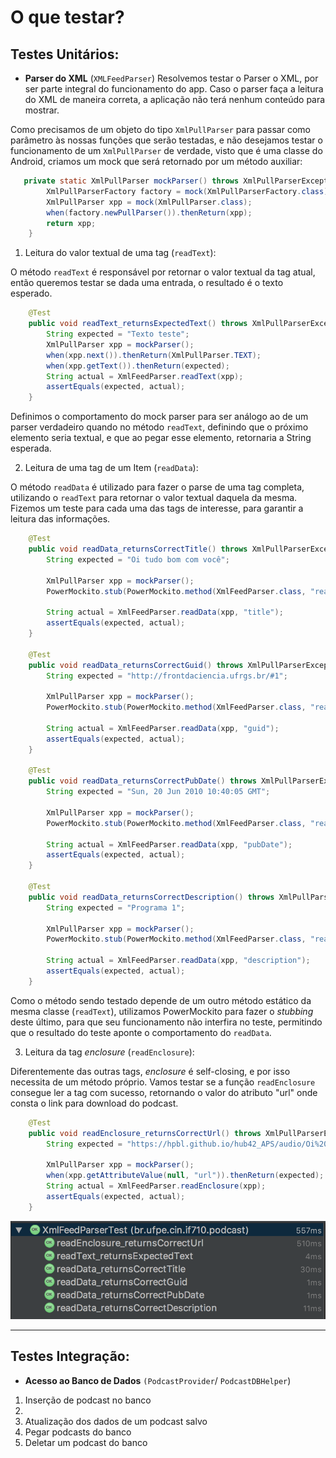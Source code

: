 O que testar?
=============

Testes Unitários:
-----------------
 - **Parser do XML** (`XMLFeedParser`)
Resolvemos testar o Parser o XML, por ser parte integral do funcionamento do app. Caso o parser faça a leitura do XML de maneira correta, a aplicação não terá nenhum conteúdo para mostrar.

Como precisamos de um objeto do tipo `XmlPullParser` para passar como parâmetro às nossas funções que serão testadas, e não desejamos testar o funcionamento de um `XmlPullParser` de verdade, visto que é uma classe do Android, criamos um mock que será retornado por um método auxiliar:

```Java
   private static XmlPullParser mockParser() throws XmlPullParserException {
        XmlPullParserFactory factory = mock(XmlPullParserFactory.class);
        XmlPullParser xpp = mock(XmlPullParser.class);
        when(factory.newPullParser()).thenReturn(xpp);
        return xpp;
    }
```

 1.  Leitura do valor textual de uma tag (`readText`):
 
O método `readText` é responsável por retornar o valor textual da tag atual, então queremos testar se dada uma entrada, o resultado é o texto esperado.

```java
    @Test
    public void readText_returnsExpectedText() throws XmlPullParserException, IOException {
        String expected = "Texto teste";
    	XmlPullParser xpp = mockParser();
    	when(xpp.next()).thenReturn(XmlPullParser.TEXT);
    	when(xpp.getText()).thenReturn(expected);
    	String actual = XmlFeedParser.readText(xpp);
    	assertEquals(expected, actual);
    }
```

Definimos o comportamento do mock parser para ser análogo ao de um parser verdadeiro quando no método `readText`, definindo que o próximo elemento seria textual, e que ao pegar esse elemento, retornaria a String esperada. 

 2.  Leitura de uma tag de um Item (`readData`):

O método `readData` é utilizado para fazer o parse de uma tag completa, utilizando o `readText` para retornar o valor textual daquela da mesma.  Fizemos um teste para cada uma das tags de interesse, para garantir a leitura das informações.

```java
    @Test
    public void readData_returnsCorrectTitle() throws XmlPullParserException, IOException {
        String expected = "Oi tudo bom com você";

        XmlPullParser xpp = mockParser();
        PowerMockito.stub(PowerMockito.method(XmlFeedParser.class, "readText")).toReturn(expected);

        String actual = XmlFeedParser.readData(xpp, "title");
        assertEquals(expected, actual);
    }

    @Test
    public void readData_returnsCorrectGuid() throws XmlPullParserException, IOException {
        String expected = "http://frontdaciencia.ufrgs.br/#1";

        XmlPullParser xpp = mockParser();
        PowerMockito.stub(PowerMockito.method(XmlFeedParser.class, "readText")).toReturn(expected);

        String actual = XmlFeedParser.readData(xpp, "guid");
        assertEquals(expected, actual);
    }

    @Test
    public void readData_returnsCorrectPubDate() throws XmlPullParserException, IOException {
        String expected = "Sun, 20 Jun 2010 10:40:05 GMT";

        XmlPullParser xpp = mockParser();
        PowerMockito.stub(PowerMockito.method(XmlFeedParser.class, "readText")).toReturn(expected);

        String actual = XmlFeedParser.readData(xpp, "pubDate");
        assertEquals(expected, actual);
    }

    @Test
    public void readData_returnsCorrectDescription() throws XmlPullParserException, IOException {
        String expected = "Programa 1";

        XmlPullParser xpp = mockParser();
        PowerMockito.stub(PowerMockito.method(XmlFeedParser.class, "readText")).toReturn(expected);

        String actual = XmlFeedParser.readData(xpp, "description");
        assertEquals(expected, actual);
    }
```
Como o método sendo testado depende de um outro método estático da mesma classe (`readText`), utilizamos PowerMockito para fazer o *stubbing* deste último, para que seu funcionamento não interfira no teste, permitindo que o resultado do teste aponte o comportamento do `readData`.


 3.  Leitura da tag *enclosure* (`readEnclosure`):
 
Diferentemente das outras tags, *enclosure* é self-closing, e por isso necessita de um método próprio. Vamos testar se a função `readEnclosure` consegue ler a tag com sucesso, retornando o valor do atributo "url" onde consta o link para download do podcast.

``` java
    @Test
    public void readEnclosure_returnsCorrectUrl() throws XmlPullParserException, IOException {
        String expected = "https://hpbl.github.io/hub42_APS/audio/Oi%20Tudo%20Bom.mp3";

        XmlPullParser xpp = mockParser();
        when(xpp.getAttributeValue(null, "url")).thenReturn(expected);
        String actual = XmlFeedParser.readEnclosure(xpp);
        assertEquals(expected, actual);
    }
```

![UnitTestsResult](images/UnitTestsResult.png)

----------


Testes Integração:
-----------------

 - **Acesso ao Banco de Dados** `(PodcastProvider`/ `PodcastDBHelper`)
 1.  Inserção de podcast no banco
 2. 
 2. Atualização dos dados de um podcast salvo
 3. Pegar podcasts do banco
 4. Deletar um podcast do banco

